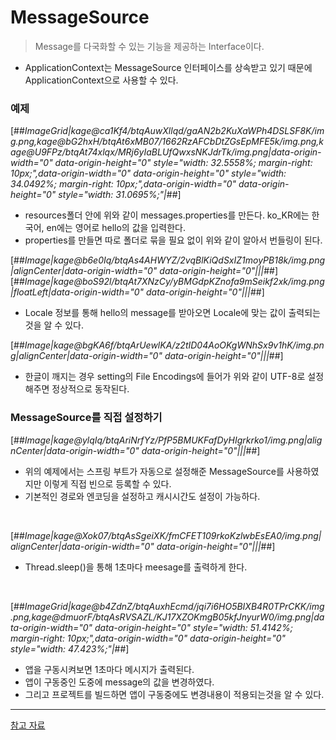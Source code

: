 # MessageSource
> Message를 다국화할 수 있는 기능을 제공하는 Interface이다.

- ApplicationContext는 MessageSource 인터페이스를 상속받고 있기 때문에 ApplicationContext으로 사용할 수 있다.

### 예제

[##_ImageGrid|kage@ca1Kf4/btqAuwXllqd/gaAN2b2KuXaWPh4DSLSF8K/img.png,kage@bG2hxH/btqAt6xMB07/1662RzAFCbDtZGsEpMFE5k/img.png,kage@U9FPz/btqAt74xlqx/MRj6yIaBLUfQwxsNKJdrTk/img.png|data-origin-width="0" data-origin-height="0" style="width: 32.5558%; margin-right: 10px;",data-origin-width="0" data-origin-height="0" style="width: 34.0492%; margin-right: 10px;",data-origin-width="0" data-origin-height="0" style="width: 31.0695%;"|_##]
- resources폴더 안에 위와 같이 messages.properties를 만든다. ko\_KR에는 한국어, en에는 영어로 hello의 값을 입력한다.
- properties를 만들면 따로 폴더로 묶을 필요 없이 위와 같이 알아서 번들링이 된다.

[##_Image|kage@b6e0Iq/btqAs4AHWYZ/2vqBlKiQdSxIZ1moyPB18k/img.png|alignCenter|data-origin-width="0" data-origin-height="0"|||_##][##_Image|kage@boS92l/btqAt7XNzCy/yBMGdpKZnofa9mSeikf2xk/img.png|floatLeft|data-origin-width="0" data-origin-height="0"|||_##]

- Locale 정보를 통해 hello의 message를 받아오면 Locale에 맞는 값이 출력되는 것을 알 수 있다.

[##_Image|kage@bgKA6f/btqArUewlKA/z2tID04AoOKgWNhSx9v1hK/img.png|alignCenter|data-origin-width="0" data-origin-height="0"|||_##]

- 한글이 깨지는 경우 setting의 File Encodings에 들어가 위와 같이 UTF-8로 설정해주면 정상적으로 동작된다.

### MessageSource를 직접 설정하기

[##_Image|kage@ylqIq/btqAriNrfYz/PfP5BMUKFafDyHIgrkrko1/img.png|alignCenter|data-origin-width="0" data-origin-height="0"|||_##]

-  위의 예제에서는 스프링 부트가 자동으로 설정해준 MessageSource를 사용하였지만 이렇게 직접 빈으로 등록할 수 있다.
- 기본적인 경로와 엔코딩을 설정하고 캐시시간도 설정이 가능하다.

<br>

[##_Image|kage@Xok07/btqAsSgeiXK/fmCFET109rkoKzlwbEsEA0/img.png|alignCenter|data-origin-width="0" data-origin-height="0"|||_##]
- Thread.sleep()을 통해 1초마다 meesage를 출력하게 한다.

<br>

[##_ImageGrid|kage@b4ZdnZ/btqAuxhEcmd/jqi7i6HO5BIXB4R0TPrCKK/img.png,kage@dmuorF/btqAsRVSAZL/KJ17XZOKmgB05kfJnyurW0/img.png|data-origin-width="0" data-origin-height="0" style="width: 51.4142%; margin-right: 10px;",data-origin-width="0" data-origin-height="0" style="width: 47.423%;"|_##]
- 앱을 구동시켜보면 1초마다 메시지가 출력된다.
- 앱이 구동중인 도중에 message의 값을 변경하였다.
- 그리고 프로젝트를 빌드하면 앱이 구동중에도 변경내용이 적용되는것을 알 수 있다.

---

[참고 자료](https://www.inflearn.com/course/spring-framework_core)
